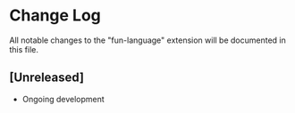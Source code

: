 # Change Log
All notable changes to the "fun-language" extension will be documented in this file.

## [Unreleased]
- Ongoing development
